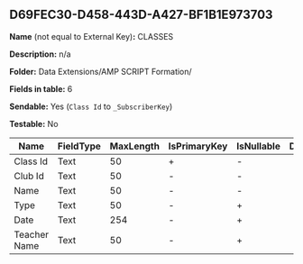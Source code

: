 ## D69FEC30-D458-443D-A427-BF1B1E973703

**Name** (not equal to External Key)**:** CLASSES

**Description:** n/a

**Folder:** Data Extensions/AMP SCRIPT Formation/

**Fields in table:** 6

**Sendable:** Yes (`Class Id` to `_SubscriberKey`)

**Testable:** No

| Name | FieldType | MaxLength | IsPrimaryKey | IsNullable | DefaultValue |
| --- | --- | --- | --- | --- | --- |
| Class Id | Text | 50 | + | - |  |
| Club Id | Text | 50 | - | - |  |
| Name | Text | 50 | - | - |  |
| Type | Text | 50 | - | + |  |
| Date | Text | 254 | - | + |  |
| Teacher Name | Text | 50 | - | + |  |
